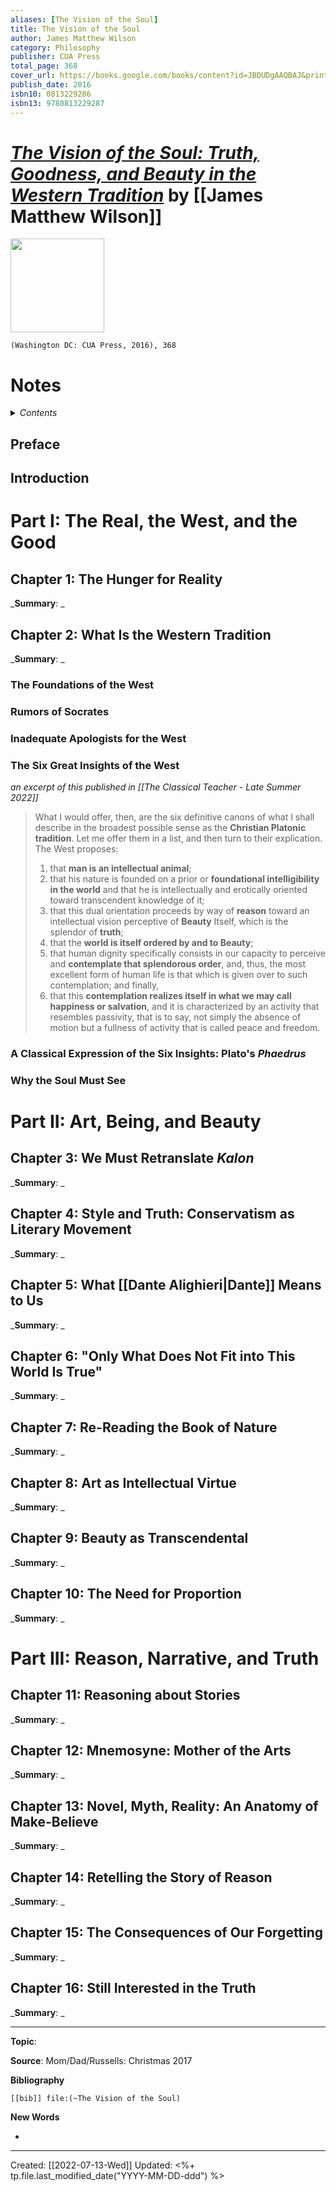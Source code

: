 ```yaml
---
aliases: [The Vision of the Soul]
title: The Vision of the Soul
author: James Matthew Wilson
category: Philosophy
publisher: CUA Press
total_page: 368
cover_url: https://books.google.com/books/content?id=JBDUDgAAQBAJ&printsec=frontcover&img=1&zoom=1&edge=curl&source=gbs_api
publish_date: 2016
isbn10: 0813229286
isbn13: 9780813229287
---
```

# [*The Vision of the Soul: Truth, Goodness, and Beauty in the Western Tradition*](https://www.cuapress.org/9780813229287/the-vision-of-the-soul/) by [[James Matthew Wilson]]

<img src="https://catholic-university-us.imgix.net/covers/9780813229287.jpg?auto=format&w=298&dpr=2&q=20" width=150>

`(Washington DC: CUA Press, 2016), 368`


# Notes

<details>
 <summary><i>Contents</i></summary>
<!-- MarkdownTOC autolink="true" -->

<!-- /MarkdownTOC -->
</details>

## Preface


## Introduction


# Part I: The Real, the West, and the Good
## Chapter 1: The Hunger for Reality
_**Summary**: _



## Chapter 2: What Is the Western Tradition
_**Summary**: _

### The Foundations of the West

### Rumors of Socrates

### Inadequate Apologists for the West

### The Six Great Insights of the West
*an excerpt of this published in [[The Classical Teacher - Late Summer 2022]]*

>What I would offer, then, are the six definitive canons of what I shall
describe in the broadest possible sense as the **Christian Platonic tradition**. Let me offer them in a list, and then turn to their explication. The West proposes:
>1. that **man is an intellectual animal**;
>2. that his nature is founded on a prior or **foundational intelligibility in the world** and that he is intellectually and erotically oriented toward transcendent knowledge of it;
>3. that this dual orientation proceeds by way of **reason** toward an intellectual vision perceptive of **Beauty** Itself, which is the splendor of **truth**;
>4. that the **world is itself ordered by and to Beauty**;
>5. that human dignity specifically consists in our capacity to perceive and **contemplate that splendorous order**, and, thus, the most excellent form of human life is that which is given over to such contemplation; and finally,
>6. that this **contemplation realizes itself in what we may call happiness or salvation**, and it is characterized by an activity that resembles passivity, that is to say, not simply the absence of motion but a fullness of activity that is called peace and freedom.

### A Classical Expression of the Six Insights: Plato's *Phaedrus*

### Why the Soul Must See


# Part II: Art, Being, and Beauty
## Chapter 3: We Must Retranslate *Kalon*
_**Summary**: _



## Chapter 4: Style and Truth: Conservatism as Literary Movement
_**Summary**: _



## Chapter 5: What [[Dante Alighieri|Dante]] Means to Us
_**Summary**: _



## Chapter 6: "Only What Does Not Fit into This World Is True"
_**Summary**: _



## Chapter 7: Re-Reading the Book of Nature
_**Summary**: _



## Chapter 8: Art as Intellectual Virtue
_**Summary**: _



## Chapter 9: Beauty as Transcendental
_**Summary**: _



## Chapter 10: The Need for Proportion
_**Summary**: _


# Part III: Reason, Narrative, and Truth
## Chapter 11: Reasoning about Stories
_**Summary**: _



## Chapter 12: Mnemosyne: Mother of the Arts
_**Summary**: _



## Chapter 13: Novel, Myth, Reality: An Anatomy of Make-Believe
_**Summary**: _



## Chapter 14: Retelling the Story of Reason
_**Summary**: _



## Chapter 15: The Consequences of Our Forgetting
_**Summary**: _



## Chapter 16: Still Interested in the Truth
_**Summary**: _



--- 
**Topic**: 

**Source**: Mom/Dad/Russells: Christmas 2017

**Bibliography**

```query
[[bib]] file:(~The Vision of the Soul)
```
 

**New Words**

- 

---
Created: [[2022-07-13-Wed]]
Updated: <%+ tp.file.last_modified_date("YYYY-MM-DD-ddd") %>
